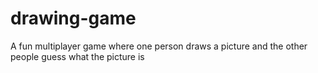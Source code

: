 # drawing-game
A fun multiplayer game where one person draws a picture and the other people guess what the picture is
